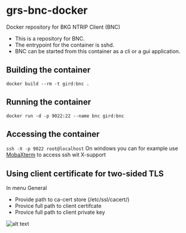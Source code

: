 # grs-bnc-docker
 Docker repository for BKG NTRIP Client (BNC)

* This is a repository for BNC. 
* The entrypoint for the container is sshd.
* BNC can be started from this container as a cli or a gui application. 

## Building the container
```docker build --rm -t gird:bnc .```

## Running the container
```docker run -d -p 9022:22 --name bnc gird:bnc```

## Accessing the container
```ssh -X -p 9022 root@localhost``` 
On windows you can for example use [MobaXterm](https://mobaxterm.mobatek.net/) to access ssh wit X-support

## Using client certificate for two-sided TLS

In menu General
* Provide path to ca-cert store (/etc/ssl/cacert/)
* Provice full path to client certifcate
* Provice full path to client private key

![alt text](./images/screenshot.png)

